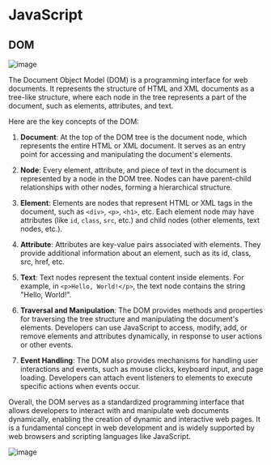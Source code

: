 # JavaScript

## DOM

![image](https://github.com/sudh29/Interview_Questions/assets/73557822/bef61c04-10f7-43b1-8bbf-715a146d2515)

The Document Object Model (DOM) is a programming interface for web documents. It represents the structure of HTML and XML documents as a tree-like structure, where each node in the tree represents a part of the document, such as elements, attributes, and text.

Here are the key concepts of the DOM:

1. **Document**: At the top of the DOM tree is the document node, which represents the entire HTML or XML document. It serves as an entry point for accessing and manipulating the document's elements.

2. **Node**: Every element, attribute, and piece of text in the document is represented by a node in the DOM tree. Nodes can have parent-child relationships with other nodes, forming a hierarchical structure.

3. **Element**: Elements are nodes that represent HTML or XML tags in the document, such as `<div>`, `<p>`, `<h1>`, etc. Each element node may have attributes (like `id`, `class`, `src`, etc.) and child nodes (other elements, text nodes, etc.).

4. **Attribute**: Attributes are key-value pairs associated with elements. They provide additional information about an element, such as its id, class, src, href, etc.

5. **Text**: Text nodes represent the textual content inside elements. For example, in `<p>Hello, World!</p>`, the text node contains the string "Hello, World!".

6. **Traversal and Manipulation**: The DOM provides methods and properties for traversing the tree structure and manipulating the document's elements. Developers can use JavaScript to access, modify, add, or remove elements and attributes dynamically, in response to user actions or other events.

7. **Event Handling**: The DOM also provides mechanisms for handling user interactions and events, such as mouse clicks, keyboard input, and page loading. Developers can attach event listeners to elements to execute specific actions when events occur.

Overall, the DOM serves as a standardized programming interface that allows developers to interact with and manipulate web documents dynamically, enabling the creation of dynamic and interactive web pages. It is a fundamental concept in web development and is widely supported by web browsers and scripting languages like JavaScript.


![image](https://github.com/sudh29/Interview_Questions/assets/73557822/d243f892-ab39-4eab-ac0f-327fa64c35ec)


